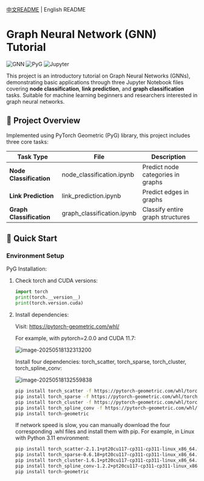 [中文README](README_zh.md) | English README

# Graph Neural Network (GNN) Tutorial

![GNN](https://img.shields.io/badge/Graph-Neural%20Network-blue)
![PyG](https://img.shields.io/badge/PyTorch-Geometric-blue)
![Jupyter](https://img.shields.io/badge/Jupyter-Notebook-orange)

This project is an introductory tutorial on Graph Neural Networks (GNNs), demonstrating basic applications through three Jupyter Notebook files covering **node classification**, **link prediction**, and **graph classification** tasks. Suitable for machine learning beginners and researchers interested in graph neural networks.

## 📌 Project Overview

Implemented using PyTorch Geometric (PyG) library, this project includes three core tasks:

| Task Type                | File                       | Description                       |
| ------------------------ | -------------------------- | --------------------------------- |
| **Node Classification**  | node_classification.ipynb  | Predict node categories in graphs |
| **Link Prediction**      | link_prediction.ipynb      | Predict edges in graphs           |
| **Graph Classification** | graph_classification.ipynb | Classify entire graph structures  |

## 🚀 Quick Start

### Environment Setup

PyG Installation:

1. Check torch and CUDA versions:

   ```python
   import torch
   print(torch.__version__)
   print(torch.version.cuda)

2. Install dependencies:

    Visit: https://pytorch-geometric.com/whl/

    For example, with pytorch=2.0.0 and CUDA 11.7:

   ![image-20250518132313200](images/image-20250518132313200.png)

   Install four dependencies: torch_scatter, torch_sparse, torch_cluster, torch_spline_conv:

   ![image-20250518132559838](images/image-20250518132559838.png)

   ```bash
   pip install torch_scatter -f https://pytorch-geometric.com/whl/torch-2.0.0%2Bcu117.html
   pip install torch_sparse -f https://pytorch-geometric.com/whl/torch-2.0.0%2Bcu117.html
   pip install torch_cluster -f https://pytorch-geometric.com/whl/torch-2.0.0%2Bcu117.html
   pip install torch_spline_conv -f https://pytorch-geometric.com/whl/torch-2.0.0%2Bcu117.html
   pip install torch-geometric
   ```
   
   If network speed is slow, you can manually download the four corresponding .whl files and install them with pip. For example, in Linux with Python 3.11 environment:
   
   ```bash
   pip install torch_scatter-2.1.1+pt20cu117-cp311-cp311-linux_x86_64.whl
   pip install torch_sparse-0.6.18+pt20cu117-cp311-cp311-linux_x86_64.whl
   pip install torch_cluster-1.6.1+pt20cu117-cp311-cp311-linux_x86_64.whl
   pip install torch_spline_conv-1.2.2+pt20cu117-cp311-cp311-linux_x86_64.whl
   pip install torch-geometric
   ```
   
   
